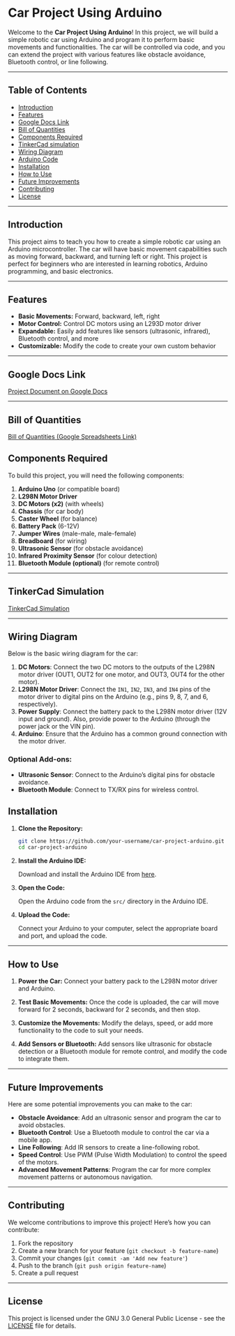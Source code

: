 # Car Project Using Arduino

Welcome to the **Car Project Using Arduino**! In this project, we will build a simple robotic car using Arduino and program it to perform basic movements and functionalities. The car will be controlled via code, and you can extend the project with various features like obstacle avoidance, Bluetooth control, or line following.

---

## Table of Contents

- [Introduction](#introduction)
- [Features](#features)
- [Google Docs Link](#google-docs-link)
- [Bill of Quantities](#bill-of-quantities)
- [Components Required](#components-required)
- [TinkerCad simulation](#TinkerCad-Simulation)
- [Wiring Diagram](#wiring-diagram)
- [Arduino Code](./x.cpp)
- [Installation](#installation)
- [How to Use](#how-to-use)
- [Future Improvements](#future-improvements)
- [Contributing](#contributing)
- [License](#license)

---

## Introduction

This project aims to teach you how to create a simple robotic car using an Arduino microcontroller. The car will have basic movement capabilities such as moving forward, backward, and turning left or right. This project is perfect for beginners who are interested in learning robotics, Arduino programming, and basic electronics.

---

## Features

- **Basic Movements:** Forward, backward, left, right
- **Motor Control:** Control DC motors using an L293D motor driver
- **Expandable:** Easily add features like sensors (ultrasonic, infrared), Bluetooth control, and more
- **Customizable:** Modify the code to create your own custom behavior

---

## Google Docs Link

[Project Document on Google Docs](https://docs.google.com/document/d/1o8-U-m10rtVJzTOSS3xftw8My19UU8IhWQbNSGpuQuU/edit?tab=t.0)

---

## Bill of Quantities

[Bill of Quantities (Google Spreadsheets Link)](https://docs.google.com/spreadsheets/d/1KkJ_dWkF8nYa8-u3Bk-85Pyyg0xY0FBGaw-wdQWuhwM/edit?usp=sharing)

## Components Required

To build this project, you will need the following components:

1. **Arduino Uno** (or compatible board)
2. **L298N Motor Driver**
3. **DC Motors (x2)** (with wheels)
4. **Chassis** (for car body)
5. **Caster Wheel** (for balance)
6. **Battery Pack** (6-12V)
7. **Jumper Wires** (male-male, male-female)
8. **Breadboard** (for wiring)
9. **Ultrasonic Sensor** (for obstacle avoidance)
10. **Infrared Proximity Sensor** (for colour detection)
11. **Bluetooth Module (optional)** (for remote control)

---

## TinkerCad Simulation

[TinkerCad Simulation](https://www.tinkercad.com/things/4P4ySpi3wic-mighty-wluff?sharecode=auJ9209sQoQ14USGbdtVZcpxAol-b1w94P8foXgKs_o)

---


## Wiring Diagram

Below is the basic wiring diagram for the car:

1. **DC Motors**: Connect the two DC motors to the outputs of the L298N motor driver (OUT1, OUT2 for one motor, and OUT3, OUT4 for the other motor).
2. **L298N Motor Driver**: Connect the `IN1`, `IN2`, `IN3`, and `IN4` pins of the motor driver to digital pins on the Arduino (e.g., pins 9, 8, 7, and 6, respectively).
3. **Power Supply**: Connect the battery pack to the L298N motor driver (12V input and ground). Also, provide power to the Arduino (through the power jack or the VIN pin).
4. **Arduino**: Ensure that the Arduino has a common ground connection with the motor driver.

### Optional Add-ons:

- **Ultrasonic Sensor**: Connect to the Arduino’s digital pins for obstacle avoidance.
- **Bluetooth Module**: Connect to TX/RX pins for wireless control.


## Installation

1. **Clone the Repository:**

   ```bash
   git clone https://github.com/your-username/car-project-arduino.git
   cd car-project-arduino
   ```

2. **Install the Arduino IDE:**

   Download and install the Arduino IDE from [here](https://www.arduino.cc/en/software).

3. **Open the Code:**

   Open the Arduino code from the `src/` directory in the Arduino IDE.

4. **Upload the Code:**

   Connect your Arduino to your computer, select the appropriate board and port, and upload the code.

---

## How to Use

1. **Power the Car:** 
   Connect your battery pack to the L298N motor driver and Arduino.

2. **Test Basic Movements:** 
   Once the code is uploaded, the car will move forward for 2 seconds, backward for 2 seconds, and then stop.

3. **Customize the Movements:** 
   Modify the delays, speed, or add more functionality to the code to suit your needs.

4. **Add Sensors or Bluetooth:** 
   Add sensors like ultrasonic for obstacle detection or a Bluetooth module for remote control, and modify the code to integrate them.

---

## Future Improvements

Here are some potential improvements you can make to the car:

- **Obstacle Avoidance**: Add an ultrasonic sensor and program the car to avoid obstacles.
- **Bluetooth Control**: Use a Bluetooth module to control the car via a mobile app.
- **Line Following**: Add IR sensors to create a line-following robot.
- **Speed Control**: Use PWM (Pulse Width Modulation) to control the speed of the motors.
- **Advanced Movement Patterns**: Program the car for more complex movement patterns or autonomous navigation.

---

## Contributing

We welcome contributions to improve this project! Here’s how you can contribute:

1. Fork the repository
2. Create a new branch for your feature (`git checkout -b feature-name`)
3. Commit your changes (`git commit -am 'Add new feature'`)
4. Push to the branch (`git push origin feature-name`)
5. Create a pull request

---

## License

This project is licensed under the GNU 3.0 General Public License - see the [LICENSE](./LICENSE) file for details.



